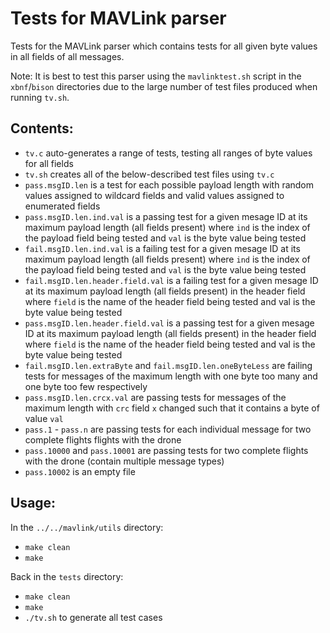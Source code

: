 # Tests for MAVLink parser

Tests for the MAVLink parser which contains tests for all given byte values in all fields of all messages.

Note: It is best to test this parser using the `mavlinktest.sh` script in the `xbnf`/`bison` directories due to the large number of test files produced when running `tv.sh`.

## Contents:

* `tv.c` auto-generates a range of tests, testing all ranges of byte values for all fields
* `tv.sh` creates all of the below-described test files using `tv.c`
* `pass.msgID.len` is a test for each possible payload length with random values assigned to wildcard fields and valid values assigned to enumerated fields 
* `pass.msgID.len.ind.val` is a passing test for a given mesage ID at its maximum payload length (all fields present) where `ind` is the index of the payload field being tested and `val` is the byte value being tested
* `fail.msgID.len.ind.val` is a failing test for a given mesage ID at its maximum payload length (all fields present) where `ind` is the index of the payload field being tested and `val` is the byte value being tested
* `fail.msgID.len.header.field.val` is a failing test for a given mesage ID at its maximum payload length (all fields present) in the header field where `field` is the name of the header field being tested and val is the byte value being tested
* `pass.msgID.len.header.field.val` is a passing test for a given mesage ID at its maximum payload length (all fields present) in the header field where `field` is the name of the header field being tested and val is the byte value being tested
* `fail.msgID.len.extraByte` and `fail.msgID.len.oneByteLess` are failing tests for messages of the maximum length with one byte too many and one byte too few respectively
* `pass.msgID.len.crcx.val` are passing tests for messages of the maximum length with `crc` field `x` changed such that it contains a byte of value `val` 
* `pass.1` - `pass.n` are passing tests for each individual message for two complete flights flights with the drone
* `pass.10000` and `pass.10001` are passing tests for two complete flights with the drone (contain multiple message types)
* `pass.10002` is an empty file

## Usage:


In the `../../mavlink/utils` directory:
* `make clean`
* `make`

Back in the `tests` directory:
* `make clean`
* `make`
* `./tv.sh` to generate all test cases
